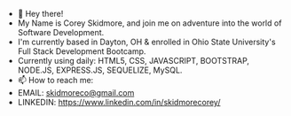 - 👋 Hey there!
- My Name is Corey Skidmore, and join me on adventure into the world of Software Development.
- I'm currently based in Dayton, OH & enrolled in Ohio State University's Full Stack Development Bootcamp.
- Currently using daily: HTML5, CSS, JAVASCRIPT, BOOTSTRAP, NODE.JS, EXPRESS.JS, SEQUELIZE, MySQL.
- 📫 How to reach me: 
- EMAIL: skidmoreco@gmail.com
- LINKEDIN: https://www.linkedin.com/in/skidmorecorey/

<!---
skidmoreco/skidmoreco is a ✨ special ✨ repository because its `README.md` (this file) appears on your GitHub profile.
You can click the Preview link to take a look at your changes.
--->
